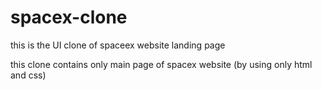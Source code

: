 # spacex-clone
this is the UI clone of spaceex website landing page 

this clone contains only main page of spacex website (by using only html and css)

